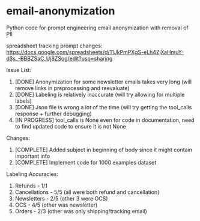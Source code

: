 # email-anonymization
Python code for prompt engineering email anonymization with removal of PII

spreadsheet tracking prompt changes: https://docs.google.com/spreadsheets/d/11JkPmPXgS-eLh4ZjXaHmuY-d3s_-BBBZSaC_Uj8ZSog/edit?usp=sharing

Issue List:

1. [DONE] Anonymization for some newsletter emails takes very long (will remove links in preprocessing and reevaluate)
3. [DONE] Labeling is relatively inaccurate (will try allowing for multiple labels)
4. [DONE] Json file is wrong a lot of the time (will try getting the tool_calls response + further debugging)
5. [IN PROGRESS] tool_calls is None even for code in documentation, need to find updated code to ensure it is not None

Changes:

1. [COMPLETE] Added subject in beginning of body since it might contain important info
2. [COMPLETE] Implement code for 1000 examples dataset

Labeling Accuracies:
1. Refunds - 1/1
2. Cancellations - 5/5 (all were both refund and cancellation)
3. Newsletters - 2/5 (other 3 were OCS)
4. OCS - 4/5 (other was newsletter)
5. Orders - 2/3 (other was only shipping/tracking email)
